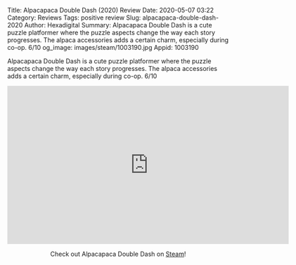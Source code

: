 Title: Alpacapaca Double Dash (2020) Review
Date: 2020-05-07 03:22
Category: Reviews
Tags: positive review
Slug: alpacapaca-double-dash-2020
Author: Hexadigital
Summary: Alpacapaca Double Dash is a cute puzzle platformer where the puzzle aspects change the way each story progresses. The alpaca accessories adds a certain charm, especially during co-op. 6/10
og_image: images/steam/1003190.jpg
Appid: 1003190

Alpacapaca Double Dash is a cute puzzle platformer where the puzzle aspects change the way each story progresses. The alpaca accessories adds a certain charm, especially during co-op. 6/10

<center><iframe src="https://www.youtube.com/embed/0J9hN0ARhNs?feature=oembed" allow="accelerometer; autoplay; encrypted-media; gyroscope; picture-in-picture" width="640" height="360" frameborder="0"></iframe>

Check out Alpacapaca Double Dash on [Steam](https://store.steampowered.com/app/1003190/?curator_clanid=34633900)!</center>
